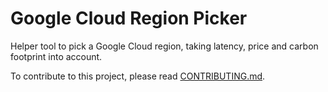 # Google Cloud Region Picker

Helper tool to pick a Google Cloud region, taking latency, price and carbon footprint into account.

To contribute to this project, please read [CONTRIBUTING.md](CONTRIBUTING.md).

